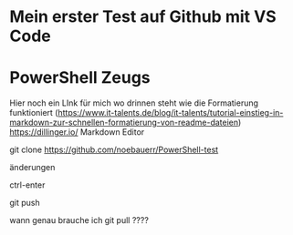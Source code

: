 # Mein erster Test auf Github mit VS Code
# PowerShell Zeugs

Hier noch ein LInk für mich wo drinnen steht wie die Formatierung funktioniert
(https://www.it-talents.de/blog/it-talents/tutorial-einstieg-in-markdown-zur-schnellen-formatierung-von-readme-dateien)
https://dillinger.io/ Markdown Editor

git clone
https://github.com/noebauerr/PowerShell-test

änderungen

ctrl-enter

git push

wann genau brauche ich git pull ????
